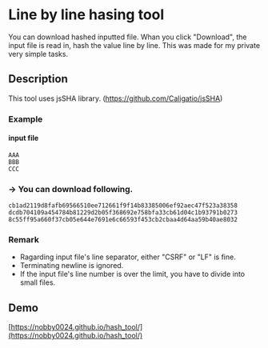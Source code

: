 Line by line hasing tool
====
You can download hashed inputted file.
Whan you click "Download", the input file is read in, hash the value line by line.
This was made for my private very simple tasks.

## Description
This tool uses jsSHA library. (https://github.com/Caligatio/jsSHA)

### Example
#### input file
```
AAA 
BBB
CCC 
```
### -> You can download following.
```
cb1ad2119d8fafb69566510ee712661f9f14b83385006ef92aec47f523a38358
dcdb704109a454784b81229d2b05f368692e758bfa33cb61d04c1b93791b0273
8c55ff95a660f37cb05e644e7691e6c66593f453cb2cbaa4d64aa59b40ae8032
```
### Remark
* Ragarding input file's line separator, either "CSRF" or "LF" is fine.
* Terminating newline is ignored.
* If the input file's line number is over the limit, you have to divide into small files.

## Demo
[https://nobby0024.github.io/hash_tool/](https://nobby0024.github.io/hash_tool/)

